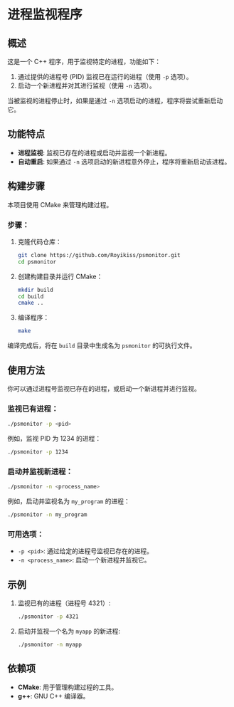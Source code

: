 # 进程监视程序

## 概述

这是一个 C++ 程序，用于监视特定的进程，功能如下：
1. 通过提供的进程号 (PID) 监视已在运行的进程（使用 `-p` 选项）。
2. 启动一个新进程并对其进行监视（使用 `-n` 选项）。

当被监视的进程停止时，如果是通过 `-n` 选项启动的进程，程序将尝试重新启动它。

## 功能特点

- **进程监视**: 监视已存在的进程或启动并监视一个新进程。
- **自动重启**: 如果通过 `-n` 选项启动的新进程意外停止，程序将重新启动该进程。

## 构建步骤

本项目使用 CMake 来管理构建过程。

### 步骤：

1. 克隆代码仓库：
    ```bash
    git clone https://github.com/Royikiss/psmonitor.git
    cd psmonitor
    ```

2. 创建构建目录并运行 CMake：
    ```bash
    mkdir build
    cd build
    cmake ..
    ```

3. 编译程序：
    ```bash
    make
    ```

编译完成后，将在 `build` 目录中生成名为 `psmonitor` 的可执行文件。

## 使用方法

你可以通过进程号监视已存在的进程，或启动一个新进程并进行监视。

### 监视已有进程：
```bash
./psmonitor -p <pid>
```
例如，监视 PID 为 1234 的进程：
```bash
./psmonitor -p 1234
```

### 启动并监视新进程：
```bash
./psmonitor -n <process_name>
```
例如，启动并监视名为 `my_program` 的进程：
```bash
./psmonitor -n my_program
```

### 可用选项：

- `-p <pid>`: 通过给定的进程号监视已存在的进程。
- `-n <process_name>`: 启动一个新进程并监视它。

## 示例

1. 监视已有的进程（进程号 4321）:
   ```bash
   ./psmonitor -p 4321
   ```

2. 启动并监视一个名为 `myapp` 的新进程:
   ```bash
   ./psmonitor -n myapp
   ```

## 依赖项

- **CMake**: 用于管理构建过程的工具。
- **g++**: GNU C++ 编译器。

